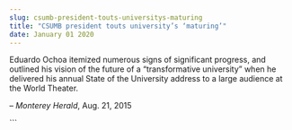 ```yaml
---
slug: csumb-president-touts-universitys-maturing
title: "CSUMB president touts university’s ‘maturing’"
date: January 01 2020
---
```


 
<p>
  Eduardo Ochoa itemized numerous signs of significant progress, and outlined
  his vision of the future of a “transformative university” when he delivered
  his annual State of the University address to a large audience at the World
  Theater.
</p>
<p>– <em>Monterey Herald</em>, Aug. 21, 2015</p>
```
